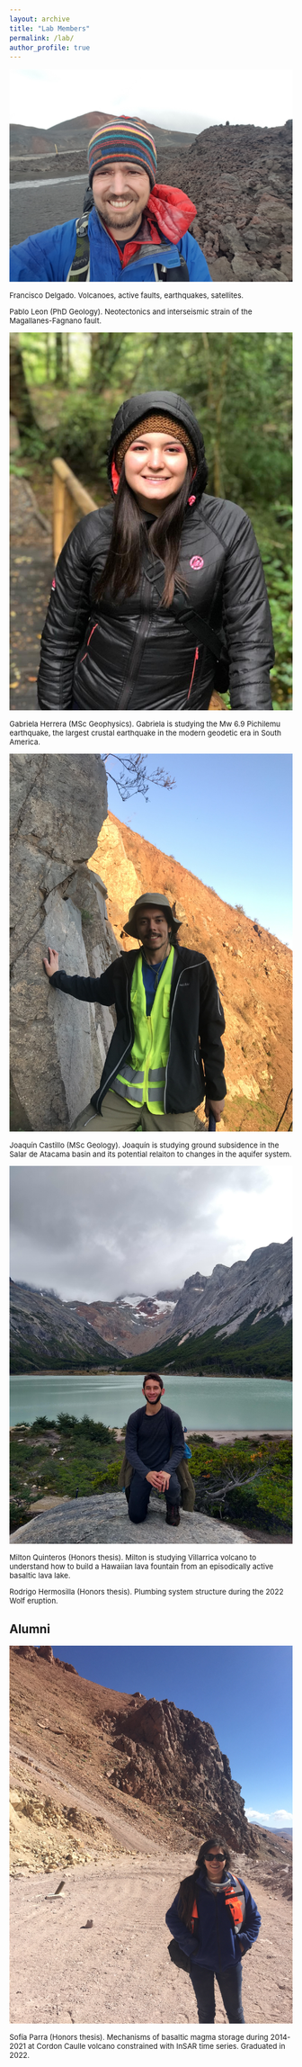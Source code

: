 ```yaml
---
layout: archive
title: "Lab Members"
permalink: /lab/
author_profile: true
---
```


<img style="float: center;" src="/images/eyja2.jpg" style="width:300px;">
<p style="font-size:small">Francisco Delgado. Volcanoes, active faults, earthquakes, satellites.</p>


<p style="font-size:small">Pablo Leon (PhD Geology). Neotectonics and interseismic strain of the Magallanes-Fagnano fault.</p>

<img style="float: center;" src="/images/gabriela.jpg" style="width:300px;">
<p style="font-size:small">Gabriela Herrera (MSc Geophysics). Gabriela is studying the Mw 6.9 Pichilemu earthquake, the largest crustal earthquake in the modern geodetic era in South America.</p>

<img style="float: center;" src="/images/joaquin.jpg" style="width:300px;">
<p style="font-size:small">Joaquín Castillo (MSc Geology). Joaquín is studying ground subsidence in the Salar de Atacama basin and its potential relaiton to changes in the aquifer system.</p>

<img style="float: center;" src="/images/milton.jpg" style="width:300px;">
<p style="font-size:small">Milton Quinteros (Honors thesis). Milton is studying Villarrica volcano to understand how to build a Hawaiian lava fountain from an episodically active basaltic lava lake.</p>

<p style="font-size:small">Rodrigo Hermosilla (Honors thesis). Plumbing system structure during the 2022 Wolf eruption.</p>


## **Alumni**

<img style="float: center;" src="/images/sofia.jpg" style="width:300px;">
<p style="font-size:small">Sofía Parra (Honors thesis). Mechanisms of basaltic magma storage during 2014-2021 at Cordon Caulle volcano constrained with InSAR time series. Graduated in 2022.</p>
